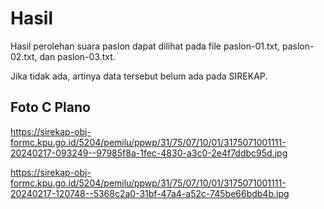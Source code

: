 # Hasil

Hasil perolehan suara paslon dapat dilihat pada file paslon-01.txt, paslon-02.txt, dan paslon-03.txt.

Jika tidak ada, artinya data tersebut belum ada pada SIREKAP.

## Foto C Plano

https://sirekap-obj-formc.kpu.go.id/5204/pemilu/ppwp/31/75/07/10/01/3175071001111-20240217-093249--97985f8a-1fec-4830-a3c0-2e4f7ddbc95d.jpg

https://sirekap-obj-formc.kpu.go.id/5204/pemilu/ppwp/31/75/07/10/01/3175071001111-20240217-120748--5368c2a0-31bf-47a4-a52c-745be66bdb4b.jpg
